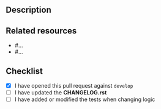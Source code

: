 ## Description

<!--
If this is a security issue stop right here and follow our documentation:
http://docs.django-cms.org/en/latest/contributing/development-policies.html#reporting-security-issues
-->

## Related resources

<!--
Add here links to existing issues or conversation from GitHub
or any other resource.
-->

* #...
* #...

## Checklist

<!--
Please check the following items before submitting, otherwise, your pull request will be closed.
-->

* [x] I have opened this pull request against ``develop``
* [ ] I have updated the **CHANGELOG.rst**
* [ ] I have added or modified the tests when changing logic
